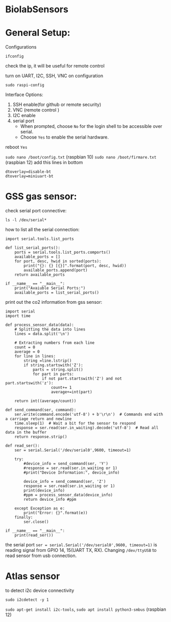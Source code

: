 # BiolabSensors

# General Setup:

Configurations 
```
ifconfig
```

check the ip, it will be useful for remote control

turn on UART, I2C, SSH, VNC on configuration 
```
sudo raspi-config
```

Interface Options:
1. SSH  enable(for github or remote security)
2. VNC (remote control )
3. I2C enable
4. serial port
	- When prompted, choose `No` for the login shell to be accessible over serial.
	- Choose `Yes` to enable the serial hardware.

reboot `Yes` 


`sudo nano /boot/config.txt`  (raspbian 10)
`sudo nano /boot/firmare.txt` (raspbian 12)
add this lines in bottom
```
dtoverlay=disable-bt
dtoverlay=miniuart-bt
```

# GSS gas sensor:

check serial port connective:
```
ls -l /dev/serial*
```

how to list all the serial connection:
```
import serial.tools.list_ports

def list_serial_ports():
    ports = serial.tools.list_ports.comports()
    available_ports = []
    for port, desc, hwid in sorted(ports):
        print("{}: {} [{}]".format(port, desc, hwid))
        available_ports.append(port)
    return available_ports

if __name__ == "__main__":
    print("Avaiuble Serial Ports:")
    available_ports = list_serial_ports()
```

print out the co2 information from gss sensor:
```
import serial
import time

def process_sensor_data(data):
    # Splitting the data into lines
    lines = data.split('\n')

    # Extracting numbers from each line
    count = 0
    average = 0
    for line in lines:
        string =line.lstrip()
        if string.startswith('Z'):
            parts = string.split()
            for part in parts:
                if not part.startswith('Z') and not part.startswith('z'):
                    count+= 1
                    average+=int(part)
                    
    return int((average/count))

def send_command(ser, command):
    ser.write(command.encode('utf-8') + b'\r\n')  # Commands end with a carriage return and newline
    time.sleep(1)  # Wait a bit for the sensor to respond
    response = ser.read(ser.in_waiting).decode('utf-8')  # Read all data in the buffer
    return response.strip()

def read_ser():
    ser = serial.Serial('/dev/serial0',9600, timeout=1)

    try:
        #device_info = send_command(ser, 'Y')
        #response = ser.read(ser.in_waiting or 1)
        #print("Device Information:", device_info)
        
        device_info = send_command(ser, 'Z')
        response = ser.read(ser.in_waiting or 1)
        print(device_info)
        #ppm = process_sensor_data(device_info)
        return device_info #ppm
            
    except Exception as e:
        print("Error: {}".format(e))
    finally:
        ser.close()

if __name__ == "__main__":
    print(read_ser())
```

 the serial port `ser = serial.Serial('/dev/serial0',9600, timeout=1)` is reading signal from GPIO 14, 15(UART TX, RX). Changing `/dev/ttyUSB` to read sensor from usb connection.

# Atlas sensor

to detect i2c device connectivity 
```
sudo i2cdetect -y 1
```


`sudo apt-get install i2c-tools`,
`sudo apt install python3-smbus` (raspbian 12)
